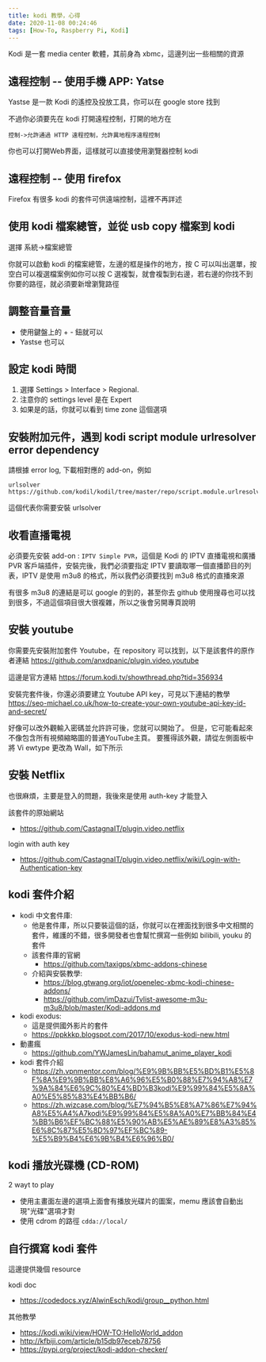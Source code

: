 ```yaml
---
title: kodi 教學，心得
date: 2020-11-08 00:24:46
tags: [How-To, Raspberry Pi, Kodi]
---
```


Kodi 是一套 media center 軟體，其前身為 xbmc，這邊列出一些相關的資源


遠程控制 -- 使用手機 APP: Yatse
-------
Yastse 是一款 Kodi 的遙控及投放工具，你可以在 google store 找到

不過你必須要先在 kodi 打開遠程控制，打開的地方在

    控制->允許通過 HTTP 遠程控制，允許異地程序遠程控制

你也可以打開Web界面，這樣就可以直接使用瀏覽器控制 kodi

遠程控制 -- 使用 firefox 
-------
Firefox 有很多 kodi 的套件可供遠端控制，這裡不再詳述


使用 kodi 檔案總管，並從 usb copy 檔案到 kodi
------------
選擇
    系統->檔案總管
    
你就可以啟動 kodi 的檔案總管，左邊的框是操作的地方，按 C 可以叫出選單，按空白可以複選檔案例如你可以按 C 選複製，就會複製到右邊，若右邊的你找不到你要的路徑，就必須要新增瀏覽路徑


調整音量音量
-----------
* 使用鍵盤上的 + - 鈕就可以
* Yastse 也可以

 
設定 kodi 時間
-------
1. 選擇 Settings > Interface > Regional.
2. 注意你的 settings level 是在 Expert
3. 如果是的話，你就可以看到 time zone 這個選項


安裝附加元件，遇到 kodi script module urlresolver error dependency
----------
請根據 error log, 下載相對應的 add-on，例如 
    
    urlsolver https://github.com/kodil/kodil/tree/master/repo/script.module.urlresolver

這個代表你需要安裝 urlsolver


收看直播電視
-----
必須要先安裝 add-on : `IPTV Simple PVR`，這個是 Kodi 的 IPTV 直播電視和廣播 PVR 客戶端插件，安裝完後，我們必須要指定 IPTV 要讀取哪一個直播節目的列表，IPTV 是使用 m3u8 的格式，所以我們必須要找到 m3u8 格式的直播來源

有很多 m3u8 的連結是可以 google 的到的，甚至你去 github 使用搜尋也可以找到很多，不過這個項目很大很複雜，所以之後會另開專頁說明

安裝 youtube 
----------
你需要先安裝附加套件 Youtube，在 repository 可以找到，以下是該套件的原作者連結
https://github.com/anxdpanic/plugin.video.youtube

這邊是官方連結
https://forum.kodi.tv/showthread.php?tid=356934


安裝完套件後，你還必須要建立 Youtube API key，可見以下連結的教學
https://seo-michael.co.uk/how-to-create-your-own-youtube-api-key-id-and-secret/


好像可以改外觀輸入密碼並允許許可後，您就可以開始了。 但是，它可能看起來不像包含所有視頻縮略圖的普通YouTube主頁。 要獲得該外觀，請從左側面板中將 Vi ewtype 更改為 Wall，如下所示

安裝 Netflix 
-------------
也很麻煩，主要是登入的問題，我後來是使用 auth-key 才能登入

該套件的原始網站
* https://github.com/CastagnaIT/plugin.video.netflix

login with auth key  
* https://github.com/CastagnaIT/plugin.video.netflix/wiki/Login-with-Authentication-key


kodi 套件介紹
--------
* kodi 中文套件庫:  
  * 他是套件庫，所以只要裝這個的話，你就可以在裡面找到很多中文相關的套件，維護的不錯，很多開發者也會幫忙撰寫一些例如 bilibili, youku 的套件
  * 該套件庫的官網
    * https://github.com/taxigps/xbmc-addons-chinese
  * 介紹與安裝教學: 
    * https://blog.gtwang.org/iot/openelec-xbmc-kodi-chinese-addons/
    * https://github.com/imDazui/Tvlist-awesome-m3u-m3u8/blob/master/Kodi-addons.md
* kodi exodus: 
  * 這是提供國外影片的套件
  * https://ppkkkp.blogspot.com/2017/10/exodus-kodi-new.html
* 動畫瘋
  * https://github.com/YWJamesLin/bahamut_anime_player_kodi
* kodi 套件介紹
  * https://zh.vpnmentor.com/blog/%E9%9B%BB%E5%BD%B1%E5%8F%8A%E9%9B%BB%E8%A6%96%E5%B0%88%E7%94%A8%E7%9A%84%E6%9C%80%E4%BD%B3kodi%E9%99%84%E5%8A%A0%E5%85%83%E4%BB%B6/
  * https://zh.wizcase.com/blog/%E7%94%B5%E8%A7%86%E7%94%A8%E5%A4%A7kodi%E9%99%84%E5%8A%A0%E7%BB%84%E4%BB%B6%EF%BC%88%E5%90%AB%E5%AE%89%E8%A3%85%E6%8C%87%E5%8D%97%EF%BC%89-%E5%B9%B4%E6%9B%B4%E6%96%B0/


kodi 播放光碟機 (CD-ROM)
--------
2 wayt to play
* 使用主畫面左邊的選項上面會有播放光碟片的圖案，memu 應該會自動出現"光碟"選項才對
* 使用 cdrom 的路徑 `cdda://local/`


自行撰寫 kodi 套件
----------
這邊提供幾個 resource 

kodi doc
* https://codedocs.xyz/AlwinEsch/kodi/group__python.html

其他教學
* https://kodi.wiki/view/HOW-TO:HelloWorld_addon
* http://kfbiji.com/article/b15db97eceb78756
* https://pypi.org/project/kodi-addon-checker/

